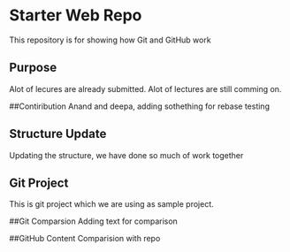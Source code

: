 # Starter Web Repo

This repository is for showing how Git and GitHub work

## Purpose

Alot of lecures are already submitted.
Alot of lectures are still comming on.

##Contiribution
Anand and deepa, adding sothething for rebase testing

## Structure Update

Updating the structure, we have done so much of work together

## Git Project
This is git project which we are using as sample project.

##Git Comparsion 
Adding text for comparison

##GitHub Content 
Comparision with repo
